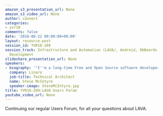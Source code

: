 ```yaml
---
amazon_s3_presentation_url: None
amazon_s3_video_url: None
author: connect
categories:
- yvr18
comments: false
date: '2018-08-22 09:00:00+00:00'
layout: resource-post
session_id: YVR18-209
session_track: Infrastructure and Automation (LAVA/, Android, 96Boards, Open Source
  Development
slideshare_presentation_url: None
speakers:
- biography: '"I''m a long-time Free and Open Source software developer, and I''ve been hacking on stuff since the mid ''90s. Professional history covers the range from small embedded machines up to enterprise storage systems, with a healthy bit of misc in the middle! On the side, I''ve worked on all kinds of things in the Debian project including being elected Project Leader. Now working for ARM, seconded into Linaro to help make Open Source and ARM be excellent together."'
  company: Linaro
  job-title: Technical Architect
  name: Steve McIntyre
  speaker-image: SteveMcIntyre.jpg
title: YVR18-209:LAVA Users Forum
youtube_video_url: None
---
```


Continuing our regular Users Forum, for all your questions about LAVA.